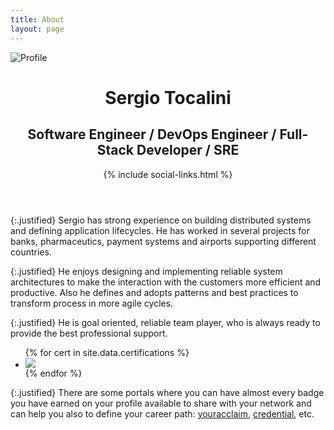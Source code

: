 ```yaml
---
title: About
layout: page
---
```

<img src="{{ site.url }}/{{ site.picture }}" alt="Profile" class="profile-img"/>
<header class="header-home annimate">
  <h1 class="title">Sergio Tocalini</h1>
  <h2 class="description">Software Engineer / DevOps Engineer / Full-Stack Developer / SRE</h2>
  {% include social-links.html %}
</header>

{:.justified}
Sergio has strong experience on building distributed systems and defining
application lifecycles. He has worked in several projects for banks,
pharmaceutics, payment systems and airports supporting different countries.

{:.justified}
He enjoys designing and implementing reliable system architectures to make the
interaction with the customers more efficient and productive. Also he defines
and adopts patterns and best practices to transform process in more agile cycles.

{:.justified}
He is goal oriented, reliable team player, who is always ready to provide the
best professional support.

<div id="profile-badges">
  <ul class="badges-list">
    {% for cert in site.data.certifications %}
    <li class="badge-row" role="row">
      <div class="badge-content col col-12" role="cell">
    	<a title="{{ cert.name }}" href="{{ cert.url }}">
    	  <div>
    	    <img src="{{ cert.badge }}"/>
    	  </div>
    	</a>
      </div>
    </li>
    {% endfor %}
  </ul>
</div>

{:.justified}
There are some portals where you can have almost every badge you have earned on
your profile available to share with your network and can help you also to define
your career path: [youracclaim][youracclaim], [credential][credential], etc.


[youracclaim]: https://www.youracclaim.com/users/sergiotocalini
[credential]: https://googlecloudcertified.credential.net/profile/a7bd30f3134493a90e5388ff618babaf577ce422
